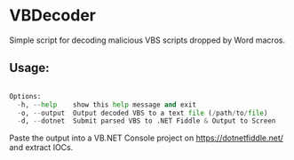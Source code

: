 # VBDecoder

Simple script for decoding malicious VBS scripts dropped by Word macros.

## Usage:

```Decoder.py VBScript [options]

Options:
  -h, --help    show this help message and exit
  -o, --output  Output decoded VBS to a text file (/path/to/file)
  -d, --dotnet  Submit parsed VBS to .NET Fiddle & Output to Screen
```

Paste the output into a  VB.NET Console project on https://dotnetfiddle.net/ and extract IOCs.
